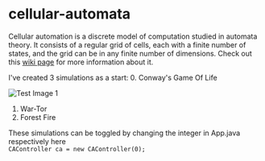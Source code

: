 # cellular-automata

Cellular automation is a discrete model of computation studied in automata theory. It consists of a regular grid of cells, each with 
a finite number of states, and the grid can be in any finite number of dimensions. Check out this [wiki page](https://en.wikipedia.org/wiki/Cellular_automaton) for more information about it.

I've created 3 simulations as a start:
0. Conway's Game Of Life 

![Test Image 1](https://github.com/scottheng96/cellular-automata/master/admin/fire-sim.png)

1. War-Tor 
2. Forest Fire 

These simulations can be toggled by changing the integer in App.java respectively here \
`CAController ca = new CAController(0);`

